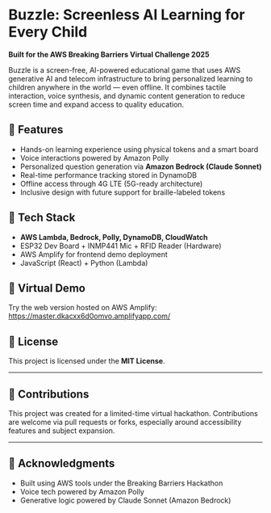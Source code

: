 # Buzzle: Screenless AI Learning for Every Child

**Built for the AWS Breaking Barriers Virtual Challenge 2025**

Buzzle is a screen-free, AI-powered educational game that uses AWS generative AI and telecom infrastructure to bring personalized learning to children anywhere in the world — even offline. It combines tactile interaction, voice synthesis, and dynamic content generation to reduce screen time and expand access to quality education.

## 🚀 Features
- Hands-on learning experience using physical tokens and a smart board
- Voice interactions powered by Amazon Polly
- Personalized question generation via **Amazon Bedrock (Claude Sonnet)**
- Real-time performance tracking stored in DynamoDB
- Offline access through 4G LTE (5G-ready architecture)
- Inclusive design with future support for braille-labeled tokens

## 🧱 Tech Stack
- **AWS Lambda, Bedrock, Polly, DynamoDB, CloudWatch**
- ESP32 Dev Board + INMP441 Mic + RFID Reader (Hardware)
- AWS Amplify for frontend demo deployment
- JavaScript (React) + Python (Lambda)

## 🧪 Virtual Demo
Try the web version hosted on AWS Amplify: https://master.dkacxx6d0omvo.amplifyapp.com/ 

## 📜 License

This project is licensed under the **MIT License**.  

---

## 🤝 Contributions
This project was created for a limited-time virtual hackathon. Contributions are welcome via pull requests or forks, especially around accessibility features and subject expansion.

---

## 🧾 Acknowledgments
- Built using AWS tools under the Breaking Barriers Hackathon
- Voice tech powered by Amazon Polly
- Generative logic powered by Claude Sonnet (Amazon Bedrock)

